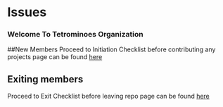 # Issues

### Welcome To Tetrominoes Organization

##New Members
Proceed to Initiation Checklist before contributing any projects
page can be found [here](https://github.com/tetrominoes/issues/4)

## Exiting members
Proceed to Exit Checklist before leaving repo
page can be found [here](https://github.com/tetrominoes/issues/9)
